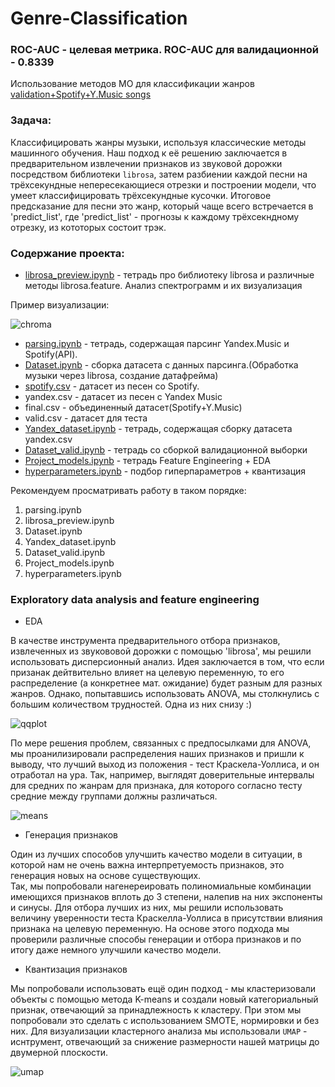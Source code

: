 # Genre-Classification

### ROC-AUC - целевая метрика. ROC-AUC для валидационной - 0.8339

Использование методов МО для классификации жанров
[validation+Spotify+Y.Music songs](https://disk.yandex.ru/d/z_QRcU0mWkp87Q)

### Задача:
Классифицировать жанры музыки, используя классические методы машинного обучения. Наш подход к её решению заключается в предварительном извлечении признаков из звуковой дорожки посредством библиотеки `librosa`, затем разбиении каждой песни на трёхсекундные непересекающиеся отрезки и построении модели, что умеет классифицировать трёхсекундные кусочки. Итоговое предсказание для песни это жанр, который чаще всего встречается в 'predict_list', где 'predict_list' - прогнозы к каждому трёхсекндному отрезку, из кототорых состоит трэк.

### Содержание проекта:
* [librosa_preview.ipynb](https://github.com/TimRicMus/Genre-Classification/blob/main/librosa_preview.ipynb) - тетрадь про библиотеку librosa и различные методы librosa.feature. Анализ спектрограмм и их визуализация

Пример визуализации:

<image src="pics/chroma.png" alt="chroma">

* [parsing.ipynb](https://github.com/TimRicMus/Genre-Classification/blob/main/parsing.ipynb) - тетрадь, содержащая парсинг Yandex.Music и Spotify(API).
* [Dataset.ipynb](https://github.com/TimRicMus/Genre-Classification/blob/main/Dataset.ipynb) - сборка датасета с данных парсинга.(Обработка музыки через librosa, создание датафрейма)
* [spotify.csv](https://github.com/TimRicMus/Genre-Classification/blob/main/spotify.csv) - датасет из песен со Spotify. 
* yandex.csv - датасет из песен с Yandex Music
* final.csv - объединенный датасет(Spotify+Y.Music)
* valid.csv - датасет для теста
* [Yandex_dataset.ipynb](https://github.com/TimRicMus/Genre-Classification/blob/main/Yandex_dataset.ipynb) - тетрадь, содержащая сборку датасета yandex.csv
* [Dataset_valid.ipynb](https://github.com/TimRicMus/Genre-Classification/blob/main/Dataset_valid.ipynb) - тетрадь со сборкой валидационной выборки  
* [Project_models.ipynb](https://github.com/TimRicMus/Genre-Classification/blob/main/Project_models.ipynb) - тетрадь Feature Engineering + EDA
* [hyperparameters.ipynb](https://github.com/TimRicMus/Genre-Classification/blob/main/hyperparameters.ipynb) - подбор гиперпараметров + квантизация  
  
Рекомендуем просматривать работу в таком порядке:
  1) parsing.ipynb
  2) librosa_preview.ipynb
  3) Dataset.ipynb
  4) Yandex_dataset.ipynb
  5) Dataset_valid.ipynb
  6) Project_models.ipynb
  7) hyperparameters.ipynb

### Exploratory data analysis and feature engineering 
* EDA
  
В качестве инструмента предварительного отбора признаков, извлеченных из звукововой дорожки с помощью 'librosa', мы решили использовать дисперсионный анализ. Идея заключается в том, что если призанак дейтвительно влияет на целевую переменную, то его распределение (а конкретнее мат. ожидание) будет разным для разных жанров. Однако, попытавшись использовать ANOVA, мы столкнулись с большим количеством трудностей. Одна из них снизу :)

<image src="pics/qqplot.png" alt="qqplot">  

По мере решения проблем, связанных с предпосылками для ANOVA, мы проанилизировали распределения наших признаков и пришли к выводу, что лучший выход из положения - тест Краскела-Уоллиса, и он отработал на ура. Так, например, выглядят доверительные интервалы для средних по жанрам для признака, для которого согласно тесту средние между группами должны различаться.  

<image src="pics/means.png" alt="means">

* Генерация признаков
  
Один из лучших способов улучшить качество модели в ситуации, в которой нам не очень важна интерпретуемость признаков, это генерация новых на основе существующих.  
Так, мы попробовали нагенереировать полиномиальные комбинации имеющихся признаков вплоть до 3 степени, налепив на них экспоненты и синусы. Для отбора лучших из них, мы решили использовать величину уверенности теста Краскелла-Уоллиса в присутствии влияния признака на целевую переменную. 
На основе этого подхода мы проверили различные способы генерации и отбора признаков и по итогу даже немного улучшили качество модели.

* Квантизация признаков

Мы попробовали использовать ещё один подход - мы кластеризовали объекты с помощью метода K-means и создали новый категориальный признак, отвечающий за принадлежность к кластеру. При этом мы попробовали это сделать с использованием SMOTE, нормировки и без них. Для визуализации кластерного анализа мы использовали `UMAP` - иснтрумент, отвечающий за снижение размерности нашей матрицы до двумерной плоскости. 

  <image src="pics/umap.png" alt="umap">






